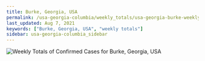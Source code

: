 ```yaml
---
title: Burke, Georgia, USA
permalink: /usa-georgia-columbia/weekly_totals/usa-georgia-burke-weekly_totals.html
last_updated: Aug 7, 2021
keywords: ["Burke, Georgia, USA", "weekly totals"]
sidebar: usa-georgia-columbia_sidebar
---
```


![Weekly Totals of Confirmed Cases for Burke, Georgia, USA](/covid_tracker/images/graphs/usa-georgia-burke-weekly_totals_graph.png)
